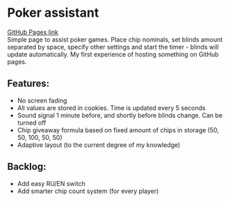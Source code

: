 <h1>Poker assistant</h1>

[GitHub Pages link](https://romansergeev.github.io/poker-assistant/Index.html)
<br>
Simple page to assist poker games. Place chip nominals, set blinds amount separated by space, specify other settings and start the timer - blinds will update automatically. My first experience of hosting something on GitHub pages.
<h2>Features:</h2>
<ul>
  <li>No screen fading</li>
  <li>All values are stored in cookies. Time is updated every 5 seconds</li>
  <li>Sound signal 1 minute before, and shortly before blinds change. Can be turned off</li>
  <li>Chip giveaway formula based on fixed amount of chips in storage (50, 50, 100, 50, 50)</li>
  <li>Adaptive layout (to the current degree of my knowledge)</li>
</ul>
<h2>Backlog:</h2>
<ul>
  <li>Add easy RU/EN switch</li>
  <li>Add smarter chip count system (for every player)</li>
</ul>

